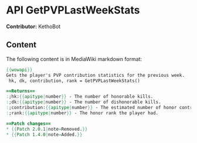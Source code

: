 # API GetPVPLastWeekStats

**Contributor:** KethoBot

## Content

The following content is in MediaWiki markdown format:

```mediawiki
{{wowapi}}
Gets the player's PVP contribution statistics for the previous week.
 hk, dk, contribution, rank = GetPVPLastWeekStats()

==Returns==
:;hk:{{apitype|number}} - The number of honorable kills.
:;dk:{{apitype|number}} - The number of dishonorable kills.
:;contribution:{{apitype|number}} - The estimated number of honor contribution points.
:;rank:{{apitype|number}} - The honor rank the player had.

==Patch changes==
* {{Patch 2.0.1|note=Removed.}}
* {{Patch 1.4.0|note=Added.}}
```